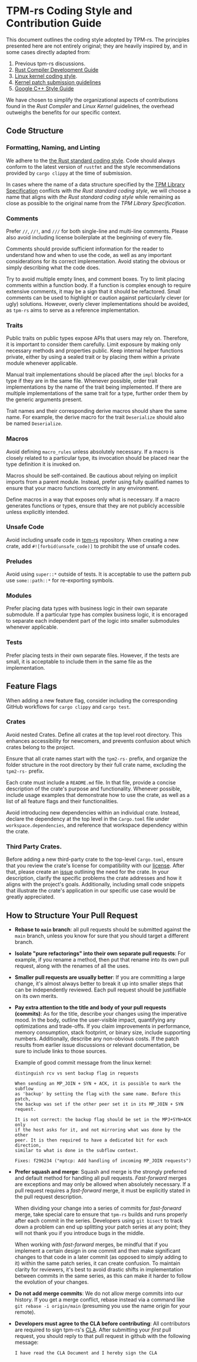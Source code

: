 # TPM-rs Coding Style and Contribution Guide

This document outlines the coding style adopted by TPM-rs. The principles
presented here are not entirely original; they are heavily inspired by, and in
some cases directly adapted from:
1. Previous tpm-rs discussions.
2. [Rust Compiler Development Guide](https://rustc-dev-guide.rust-lang.org/)
3. [Linux kernel coding
   style](https://www.kernel.org/doc/html/v4.10/process/coding-style.html).
4. [Kernel patch submission
   guidelines](https://www.kernel.org/doc/html/v4.10/process/submitting-patches.html)
5. [Google C++ Style Guide](https://google.github.io/styleguide/cppguide.html)

We have chosen to simplify the organizational aspects of contributions found in
the *Rust Compiler* and *Linux Kernel* guidelines, the overhead outweighs the
benefits for our specific context.

## Code Structure

### Formatting, Naming, and Linting

We adhere to the [the Rust standard coding
style](https://github.com/rust-lang/style-team). Code should always conform to
the latest version of `rustfmt` and the style recommendations provided by
`cargo clippy` at the time of submission.

In cases where the name of a data structure specified by the [TPM Library
Specification](https://trustedcomputinggroup.org/resource/tpm-library-specification/)
conflicts with *the Rust standard coding style*, we will choose a name that
aligns with *the Rust standard coding style* while remaining as close as
possible to the original name from the *TPM Library Specification*.

### Comments

Prefer `//`, `//!`, and `///` for both single-line and multi-line comments.
Please also avoid including license boilerplate at the beginning of every file.

Comments should provide sufficient information for the reader to understand how
and when to use the code, as well as any important considerations for its
correct implementation. Avoid stating the obvious or simply describing what the
code does.

Try to avoid multiple empty lines, and comment boxes. Try to limit placing
comments within a function body. If a function is complex enough to require
extensive comments, it may be a sign that it should be refactored. Small
comments can be used to highlight or caution against particularly clever (or
ugly) solutions. However, overly clever implementations should be avoided, as
`tpm-rs` aims to serve as a reference implementation.

### Traits

Public traits on public types expose APIs that users may rely on. Therefore, it
is important to consider them carefully. Limit exposure by making only
necessary methods and properties public. Keep internal helper functions
private, either by using a sealed trait or by placing them within a private
module whenever applicable.

Manual trait implementations should be placed after the `impl` blocks for a
type if they are in the same file. Whenever possible, order trait
implementations by the name of the trait being implemented. If there are
multiple implementations of the same trait for a type, further order them by
the generic arguments present.

Trait names and their corresponding derive macros should share the same name.
For example, the derive macro for the trait `Deserialize` should also be named
`Deserialize`.

### Macros

Avoid defining `macro_rules` unless absolutely necessary. If a macro is closely
related to a particular type, its invocation should be placed near the type
definition it is invoked on.

Macros should be self-contained. Be cautious about relying on implicit imports
from a parent module. Instead, prefer using fully qualified names to ensure
that your macro functions correctly in any environment.

Define macros in a way that exposes only what is necessary. If a macro
generates functions or types, ensure that they are not publicly accessible
unless explicitly intended.

### Unsafe Code

Avoid including unsafe code in [tpm-rs](https://github.com/tpm-rs/tpm-rs)
repository. When creating a new crate, add `#![forbid(unsafe_code)]` to
prohibit the use of unsafe codes.

### Preludes

Avoid using `super::*` outside of tests. It is acceptable to use the pattern
pub use `some::path::*` for re-exporting symbols.

### Modules

Prefer placing data types with business logic in their own separate submodule.
If a particular type has complex business logic, it is encoraged to separate
each independent part of the logic into smaller submodules whenever applicable.

### Tests

Prefer placing tests in their own separate files. However, if the tests are
small, it is acceptable to include them in the same file as the implementation.

## Feature Flags

When adding a new feature flag, consider including the corresponding GitHub
workflows for `cargo clippy` and `cargo test`.

### Crates

Avoid nested Crates. Define all crates at the top level root directory. This
enhances accessibility for newcomers, and prevents confusion about which crates
belong to the project.

Ensure that all crate names start with the `tpm2-rs-` prefix, and organize the
folder structure in the root directory by their full crate name, excluding the
`tpm2-rs-` prefix.

Each crate must include a `README.md` file. In that file, provide a concise
description of the crate's purpose and functionality. Whenever possible,
include usage examples that demonstrate how to use the crate, as well as a list
of all feature flags and their functionalities.

Avoid introducing new dependencies within an individual crate. Instead, declare
the dependency at the top level in the `Cargo.toml` file under
`workspace.dependencies`, and reference that workspace dependency within the
crate.

### Third Party Crates.

Before adding a new third-party crate to the top-level `Cargo.toml`, ensure
that you review the crate's license for compatibility with our
[license](https://github.com/tpm-rs/tpm-rs/blob/main/LICENSE.md). After that,
please create an [issue](https://github.com/tpm-rs/tpm-rs/issues) outlining the
need for the crate. In your description, clarify the specific problems the
crate addresses and how it aligns with the project's goals. Additionally,
including small code snippets that illustrate the crate's application in our
specific use case would be greatly appreciated.

## How to Structure Your Pull Request

- **Rebase to `main` branch**: all pull requests should be submitted against
  the `main` branch, unless you know for sure that you should target a
  different branch.

- **Isolate "pure refactorings" into their own separate pull requests**: For
  example, if you rename a method, then put that rename into its own pull
  request, along with the renames of all the uses.

- **Smaller pull requests are usually better**: If you are committing a large
  change, it's almost always better to break it up into smaller steps that can
  be independently reviewed. Each pull request should be justifiable on its own
  merits.

- **Pay extra attention to the title and body of your pull requests
  (commits)**: As for the title, describe your changes using the imperative
  mood. In the body, outline the user-visible impact, quantifying any
  optimizations and trade-offs. If you claim improvements in performance,
  memory consumption, stack footprint, or binary size, include supporting
  numbers. Additionally, describe any non-obvious costs. If the patch results
  from earlier issue discussions or relevant documentation, be sure to include
  links to those sources.

  Example of good commit message from the linux kernel:
  ```
  distinguish rcv vs sent backup flag in requests

  When sending an MP_JOIN + SYN + ACK, it is possible to mark the subflow
  as 'backup' by setting the flag with the same name. Before this patch,
  the backup was set if the other peer set it in its MP_JOIN + SYN
  request.

  It is not correct: the backup flag should be set in the MPJ+SYN+ACK only
  if the host asks for it, and not mirroring what was done by the other
  peer. It is then required to have a dedicated bit for each direction,
  similar to what is done in the subflow context.

  Fixes: f296234 ("mptcp: Add handling of incoming MP_JOIN requests")
  ```

-  **Prefer squash and merge**: Squash and merge is the strongly preferred and
   default method for handling all pull requests. *Fast-forward* merges are
   exceptions and may only be allowed when absolutely necessary. If a pull
   request requires a *fast-forward* merge, it must be explicitly stated in the
   pull request description.

   When dividing your change into a series of commits for *fast-forward* merge,
   take special care to ensure that `tpm-rs` builds and runs properly after
   each commit in the series. Developers using `git bisect` to track down a
   problem can end up splitting your patch series at any point; they will not
   thank you if you introduce bugs in the middle.

   When working with *fast-forward* merges, be mindful that if you implement a
   certain design in one commit and then make significant changes to that code
   in a later commit (as opposed to simply adding to it) within the same patch
   series, it can create confusion. To maintain clarity for reviewers, it's
   best to avoid drastic shifts in implementation between commits in the same
   series, as this can make it harder to follow the evolution of your changes.

- **Do not add merge commits**: We do not allow merge commits into our history.
  If you get a merge conflict, rebase instead via a command like `git rebase -i
  origin/main` (presuming you use the name origin for your remote).

- **Developers must agree to the CLA before contributing**: All contributors
  are required to sign tpm-rs's
  [CLA](https://github.com/tpm-rs/tpm-rs/blob/main/CONTRIBUTING.md). After
  submitting your *first* pull request, you should reply to that pull request
  in github with the following message:
  ```
  I have read the CLA Document and I hereby sign the CLA
  ```
